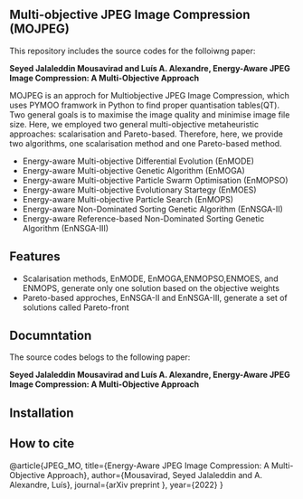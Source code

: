 ## Multi-objective JPEG Image Compression (MOJPEG)

This repository includes the source codes for the folloiwng paper:

**Seyed Jalaleddin Mousavirad and Luís A. Alexandre, Energy-Aware JPEG Image Compression: A Multi-Objective Approach**

MOJPEG is an approch for Multiobjective JPEG Image Compression, which uses PYMOO framwork in Python to find proper quantisation tables(QT). Two general goals is to maximise the image quality and minimise image file size.
Here, we employed two general multi-objective metaheuristic approaches: scalarisation and Pareto-based. Therefore, here, we provide two algorithms, one scalarisation method and one Pareto-based method.

- Energy-aware Multi-objective Differential Evolution (EnMODE)
- Energy-aware Multi-objective Genetic Algorithm (EnMOGA)
- Energy-aware Multi-objective Particle Swarm Optimisation (EnMOPSO)
- Energy-aware Multi-objective Evolutionary Startegy (EnMOES)
- Energy-aware Multi-objective Particle Search (EnMOPS)
- Energy-aware Non-Dominated Sorting Genetic Algorithm (EnNSGA-II)
- Energy-aware Reference-based Non-Dominated Sorting Genetic Algorithm (EnNSGA-III)

## Features

- Scalarisation methods, EnMODE, EnMOGA,‌ENMOPSO,ENMOES, and ENMOPS, generate only one solution based on the objective weights
- Pareto-based approches, EnNSGA-II and EnNSGA-III, generate a set of solutions called Pareto-front
 

## Documntation
The source codes belogs to the following paper: 

**Seyed Jalaleddin Mousavirad and Luís A. Alexandre, Energy-Aware JPEG Image Compression: A Multi-Objective Approach**

## Installation

## How to cite 

@article{JPEG_MO,
	title={Energy-Aware JPEG Image Compression: A Multi-Objective Approach},
	author={Mousavirad, Seyed Jalaleddin and A. Alexandre, Luís},
	journal={arXiv preprint },
	year={2022}
}

